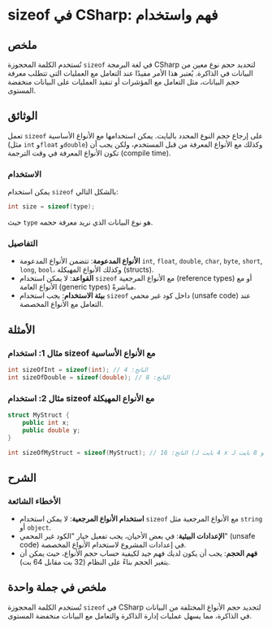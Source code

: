 <!--
Meta Description: # sizeof في CSharp: فهم واستخدام ## ملخص تُستخدم الكلمة المحجوزة `sizeof` في لغة البرمجة CSharp لتحديد حجم نوع معين من البيانات في الذاكرة. يُعتبر هذا...
Meta Keywords: الأنواع, sizeof, int, استخدام, csharp
-->

# sizeof في CSharp: فهم واستخدام

## ملخص
تُستخدم الكلمة المحجوزة `sizeof` في لغة البرمجة CSharp لتحديد حجم نوع معين من البيانات في الذاكرة. يُعتبر هذا الأمر مفيدًا عند التعامل مع العمليات التي تتطلب معرفة حجم البيانات، مثل التعامل مع المؤشرات أو تنفيذ العمليات على البيانات منخفضة المستوى.

## الوثائق
تعمل `sizeof` على إرجاع حجم النوع المحدد بالبايت. يمكن استخدامها مع الأنواع الأساسية (مثل `int` و`float` و`double`) وكذلك مع الأنواع المعرفة من قبل المستخدم، ولكن يجب أن تكون الأنواع المعرفة في وقت الترجمة (compile time).

### الاستخدام
يمكن استخدام `sizeof` بالشكل التالي:
```csharp
int size = sizeof(type);
```
حيث `type` هو نوع البيانات الذي نريد معرفة حجمه. 

### التفاصيل
- **الأنواع المدعومة**: تتضمن الأنواع المدعومة `int`, `float`, `double`, `char`, `byte`, `short`, `long`, `bool`، وكذلك الأنواع المهيكلة (structs).
- **القواعد**: لا يمكن استخدام `sizeof` مع الأنواع المرجعية (reference types) أو مع الأنواع العامة (generic types) مباشرةً.
- **بيئة الاستخدام**: يجب استخدام `sizeof` داخل كود غير محمي (unsafe code) عند التعامل مع الأنواع المخصصة.

## الأمثلة
### مثال 1: استخدام sizeof مع الأنواع الأساسية
```csharp
int sizeOfInt = sizeof(int); // الناتج: 4
int sizeOfDouble = sizeof(double); // الناتج: 8
```

### مثال 2: استخدام sizeof مع الأنواع المهيكلة
```csharp
struct MyStruct {
    public int x;
    public double y;
}

int sizeOfMyStruct = sizeof(MyStruct); // الناتج: 16 (4 بايت لـ x و 8 بايت لـ y)
```

## الشرح
### الأخطاء الشائعة
- **استخدام الأنواع المرجعية**: لا يمكن استخدام `sizeof` مع الأنواع المرجعية مثل `string` أو `object`. 
- **الإعدادات البيئية**: في بعض الأحيان، يجب تفعيل خيار "الكود غير المحمي" (unsafe code) في إعدادات المشروع لاستخدام الأنواع المخصصة.
- **فهم الحجم**: يجب أن يكون لديك فهم جيد لكيفية حساب حجم الأنواع، حيث يمكن أن يتغير الحجم بناءً على النظام (32 بت مقابل 64 بت).

## ملخص في جملة واحدة
تُستخدم الكلمة المحجوزة `sizeof` في CSharp لتحديد حجم الأنواع المختلفة من البيانات في الذاكرة، مما يسهل عمليات إدارة الذاكرة والتعامل مع البيانات منخفضة المستوى.
